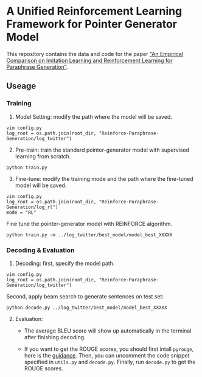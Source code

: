 # A Unified Reinforcement Learning Framework for Pointer Generator Model
This repository contains the data and code for the paper ["An Empirical Comparison on Imitation Learning and Reinforcement Learning for Paraphrase Generation"](https://arxiv.org/abs/1908.10835).

## Useage
### Training
1. Model Setting: modify the path where the model will be saved.
```
vim config.py
log_root = os.path.join(root_dir, "Reinforce-Paraphrase-Generation/log_twitter")
```

2. Pre-train: train the standard pointer-generator model with supervised learning from scratch.
```
python train.py
```

3. Fine-tune: modify the training mode and the path where the fine-tuned model will be saved.
```
vim config.py
log_root = os.path.join(root_dir, "Reinforce-Paraphrase-Generation/log_rl")
mode = "RL"
```
Fine tune the pointer-generator model with REINFORCE algorithm.
```
python train.py -m ../log_twitter/best_model/model_best_XXXXX
```


### Decoding & Evaluation
1. Decoding: first, specify the model path.
```
vim config.py
log_root = os.path.join(root_dir, "Reinforce-Paraphrase-Generation/log_twitter")
```
Second, apply beam search to generate sentences on test set:
```
python decode.py ../log_twitter/best_model/model_best_XXXXX
```

2. Evaluation: 
	- The average BLEU score will show up automatically in the terminal after finishing decoding.
	
	- If you want to get the ROUGE scores, you should first intall `pyrouge`, here is the [guidance](https://ireneli.eu/2018/01/11/working-with-rouge-1-5-5-evaluation-metric-in-python/). Then, you can uncomment the code snippet specified in `utils.py` and `decode.py`. Finally, run `decode.py` to get the ROUGE scores.